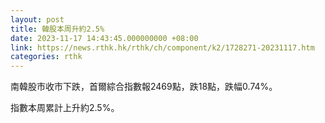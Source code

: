 ```yaml
---
layout: post
title: 韓股本周升約2.5%
date: 2023-11-17 14:43:45.000000000 +08:00
link: https://news.rthk.hk/rthk/ch/component/k2/1728271-20231117.htm
categories: rthk
---
```


南韓股市收市下跌，首爾綜合指數報2469點，跌18點，跌幅0.74%。

指數本周累計上升約2.5%。
